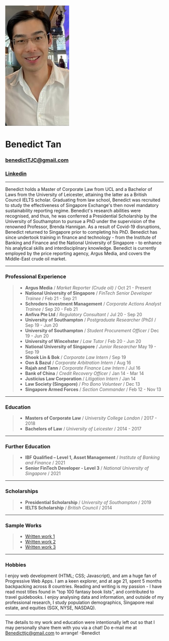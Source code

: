 ![Profile_pic](https://raw.githubusercontent.com/benedicttjc/Resume/gh-pages/Images/206819084_1092948124447480_74458620125560930_n.jpg) 

# Benedict Tan
### benedictTJC@gmail.com
### [Linkedin](https://www.linkedin.com/in/benedicttjc/)
* * *
Benedict holds a Master of Corporate Law from UCL and a Bachelor of Laws from the University of Leicester, attaining the latter as a British Council IELTS scholar. Graduating from law school, Benedict was recruited to study the effectiveness of Singapore Exchange's then novel mandatory sustainability reporting regime. Benedict's research abilities were recognised, and thus, he was conferred a Presidential Scholarship by the University of Southampton to pursue a PhD under the supervision of the renowned Professor, Brenda Hannigan. As a result of Covid-19 disruptions, Benedict returned to Singapore prior to completing his PhD. Benedict has since undertook training in finance and technology - from the Institute of Banking and Finance and the National University of Singapore - to enhance his analytical skills and interdisciplinary knowledge. Benedict is currently employed by the price reporting agency, Argus Media, and covers the Middle-East crude oil market. 

* * *

### Professional Experience

> - __Argus Media__ / _Market Reporter (Crude oil)_ / Oct 21 - Present
> - __National University of Singapore__ / _FinTech Senior Developer Trainee_ / Feb 21 - Sep 21
> - __Schroders Investment Management__ / _Corporate Actions Analyst Trainee_ / Sep 20 - Feb 21
> - __Anfiva Pte Ltd__ / _Regulatory Consultant_ / Jul 20 - Sep 20
> - __University of Southampton__  / _Postgraduate Researcher (PhD)_ / Sep 19 - Jun 20
> - __University of Southampton__ / _Student Procurement Officer_ / Dec 19 - Jun 20
> - __University of Wincehster__ / _Law Tutor_ / Feb 20 - Jun 20
> - __National University of Singapore__ / _Junior Researcher_ May 19 - Sep 19
> - __Shook Lin & Bok__ / _Corporate Law Intern_ / Sep 19
> - __Oon & Bazul__ / _Corporate Arbitration Intern_ / Aug 16
> - __Rajah and Tann__ / _Corporate Finance Law Intern_ / Jul 16
> - __Bank of China__ / _Credit Recovery Officer_ / Jan 14 - Mar 14
> - __Justicius Law Corporation__ / _Litigation Intern_ / Jan 14
> - __Law Society (Singapore)__ / _Pro Bono Volunteer_ / Dec 13
> - __Singapore Armed Forces__ / _Section Commander_ / Feb 12 - Nov 13

* * *
### Education
> - __Masters of Corporate Law__ / _University College London_ / 2017 - 2018
> - __Bachelors of Law__ / _University of Leicester_ / 2014 - 2017

* * *
### Further Education
> - __IBF Qualified – Level 1, Asset Management__ / _Institute of Banking and Finance_ / 2021
> - __Senior FinTech Developer - Level 3__ / _National University of Singapore_ / 2021

* * *
### Scholarships
> - __Presidential Scholarship__ / _University of Southampton_ / 2019
> - __IELTS Scholarship__ / _British Council_ / 2014

* * *
### Sample Works
> * [Written work 1](https://github.com/benedicttjc/Resume/raw/70b0dbf934e56fe0315f752b3a94e1f44965de86/Works/Brexit%E2%80%99s%20Influence%20on%20UK%E2%80%99s%20Corporate%20Takeover%20Defences%20(LLM%20Thesis%2C%20Unpublished).pdf)
> * [Written work 2](https://github.com/benedicttjc/Resume/raw/gh-pages/Works/Access%20to%20Justice%20in%20Theory%20and%20Practice%20-%20Short%20Essay%20(LLM%20Exam%2C%20Unpublished).pdf)
> * [Written work 3](https://github.com/benedicttjc/Resume/raw/gh-pages/Works/Trust%20-%20Short%20Essays%20(LLM%20Exam%2C%20Unpublished).pdf)

* * *
### Hobbies
I enjoy web development (HTML; CSS; Javascript), and am a huge fan of Progressive Web Apps. I am a keen explorer, and at age 21, spent 5 months backpacking across 8 countries. Reading and writing is my passion - I have read most titles found in "top 100 fantasy book lists", and contributed to travel guidebooks. I enjoy analysing data and information, and outside of my professional research, I study population demographics, Singapore real estate, and equities (SGX, NYSE, NASDAQ). 

* * *
The details to my work and education were intentionally left out so that I may personally share them with you via a chat! Do e-mail me at Benedicttjc@gmail.com to arrange!
-Benedict
